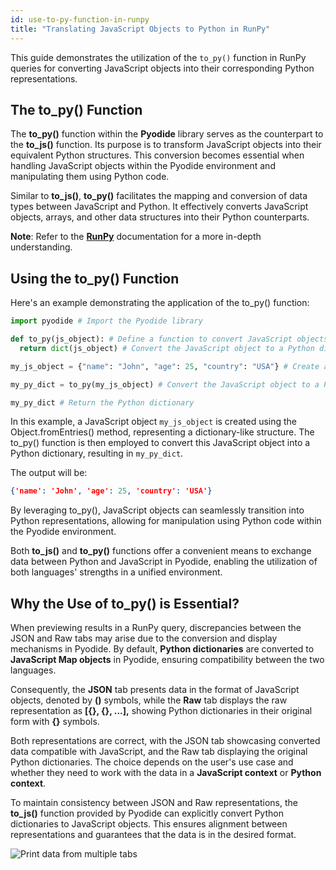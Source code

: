 ```yaml
---
id: use-to-py-function-in-runpy
title: "Translating JavaScript Objects to Python in RunPy"
---
```


This guide demonstrates the utilization of the `to_py()` function in RunPy queries for converting JavaScript objects into their corresponding Python representations.

## The to_py() Function

The **to_py()** function within the **Pyodide** library serves as the counterpart to the **to_js()** function. Its purpose is to transform JavaScript objects into their equivalent Python structures. This conversion becomes essential when handling JavaScript objects within the Pyodide environment and manipulating them using Python code.

Similar to **to_js()**, **to_py()** facilitates the mapping and conversion of data types between JavaScript and Python. It effectively converts JavaScript objects, arrays, and other data structures into their Python counterparts.

**Note**: Refer to the **[RunPy](/docs/data-sources/run-py)** documentation for a more in-depth understanding.

## Using the to_py() Function

Here's an example demonstrating the application of the to_py() function:

```python
import pyodide # Import the Pyodide library

def to_py(js_object): # Define a function to convert JavaScript objects to Python dictionaries
  return dict(js_object) # Convert the JavaScript object to a Python dictionary

my_js_object = {"name": "John", "age": 25, "country": "USA"} # Create a JavaScript object

my_py_dict = to_py(my_js_object) # Convert the JavaScript object to a Python dictionary

my_py_dict # Return the Python dictionary
```

In this example, a JavaScript object `my_js_object` is created using the Object.fromEntries() method, representing a dictionary-like structure. The to_py() function is then employed to convert this JavaScript object into a Python dictionary, resulting in `my_py_dict`.

The output will be:
```json
{'name': 'John', 'age': 25, 'country': 'USA'}
```

By leveraging to_py(), JavaScript objects can seamlessly transition into Python representations, allowing for manipulation using Python code within the Pyodide environment.

Both **to_js()** and **to_py()** functions offer a convenient means to exchange data between Python and JavaScript in Pyodide, enabling the utilization of both languages' strengths in a unified environment.

## Why the Use of to_py() is Essential?

When previewing results in a RunPy query, discrepancies between the JSON and Raw tabs may arise due to the conversion and display mechanisms in Pyodide. By default, **Python dictionaries** are converted to **JavaScript Map objects** in Pyodide, ensuring compatibility between the two languages.

Consequently, the **JSON** tab presents data in the format of JavaScript objects, denoted by **()** symbols, while the **Raw** tab displays the raw representation as **[{}, {}, ...],** showing Python dictionaries in their original form with **{}** symbols.

Both representations are correct, with the JSON tab showcasing converted data compatible with JavaScript, and the Raw tab displaying the original Python dictionaries. The choice depends on the user's use case and whether they need to work with the data in a **JavaScript context** or **Python context**.

To maintain consistency between JSON and Raw representations, the **to_js()** function provided by Pyodide can explicitly convert Python dictionaries to JavaScript objects. This ensures alignment between representations and guarantees that the data is in the desired format.

<div style={{textAlign: 'center'}}>
    <img style={{ border:'0', marginBottom:'15px', borderRadius:'5px', boxShadow: '0px 1px 3px rgba(0, 0, 0, 0.2)' }} className="screenshot-full" src="/img/how-to/to_py/topy.gif" alt="Print data from multiple tabs" />
</div>